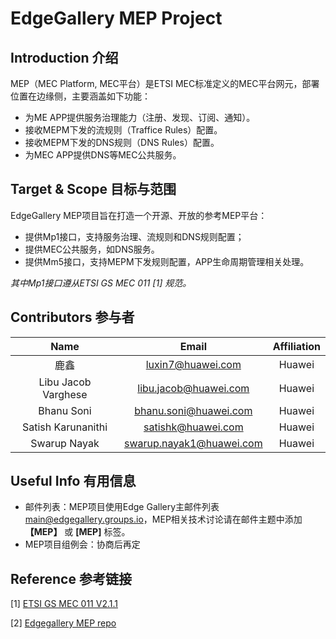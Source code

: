 # EdgeGallery MEP Project

## Introduction 介绍
MEP（MEC Platform, MEC平台）是ETSI MEC标准定义的MEC平台网元，部署位置在边缘侧，主要涵盖如下功能：

- 为ME APP提供服务治理能力（注册、发现、订阅、通知）。
- 接收MEPM下发的流规则（Traffice Rules）配置。
- 接收MEPM下发的DNS规则（DNS Rules）配置。
- 为MEC APP提供DNS等MEC公共服务。

## Target & Scope 目标与范围

EdgeGallery MEP项目旨在打造一个开源、开放的参考MEP平台：
- 提供Mp1接口，支持服务治理、流规则和DNS规则配置；
- 提供MEC公共服务，如DNS服务。
- 提供Mm5接口，支持MEPM下发规则配置，APP生命周期管理相关处理。

 _其中Mp1接口遵从ETSI GS MEC 011 [1] 规范。_ 

## Contributors 参与者

|**Name**|**Email**|**Affiliation**|
|:------:|:-------:|:-------------:|
| 鹿鑫 | luxin7@huawei.com | Huawei |
| Libu Jacob Varghese | libu.jacob@huawei.com | Huawei |
| Bhanu Soni | bhanu.soni@huawei.com | Huawei |
| Satish Karunanithi | satishk@huawei.com | Huawei |
| Swarup Nayak | swarup.nayak1@huawei.com | Huawei |

## Useful Info 有用信息

- 邮件列表：MEP项目使用Edge Gallery主邮件列表 main@edgegallery.groups.io，MEP相关技术讨论请在邮件主题中添加 **【MEP】** 或 **[MEP]** 标签。
- MEP项目组例会：协商后再定

## Reference 参考链接

[1] [ETSI GS MEC 011 V2.1.1](https://www.etsi.org/deliver/etsi_gs/MEC/001_099/011/02.01.01_60/gs_MEC011v020101p.pdf) 

[2] [Edgegallery MEP repo](https://gitee.com/EdgeGallery/mep)
